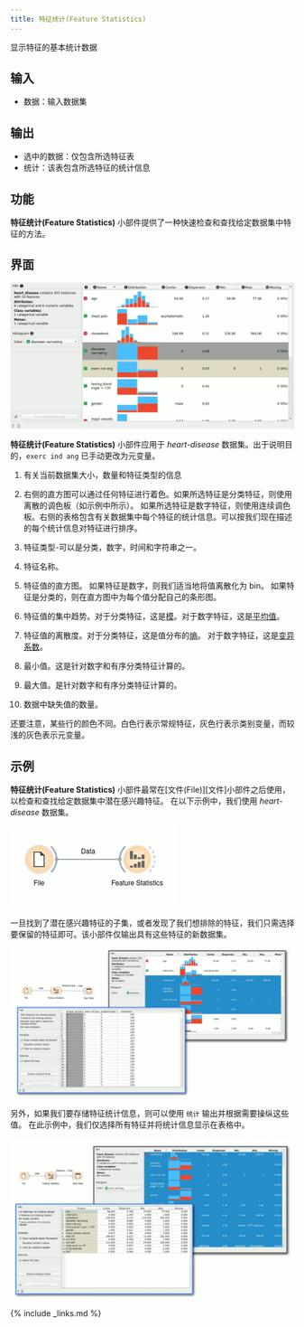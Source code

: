 ```yaml
---
title: 特征统计(Feature Statistics)
---
```


显示特征的基本统计数据

## 输入
- 数据：输入数据集

## 输出
- 选中的数据：仅包含所选特征表
- 统计：该表包含所选特征的统计信息    

## 功能
**特征统计(Feature Statistics)** 小部件提供了一种快速检查和查找给定数据集中特征的方法。

## 界面
![](/assets/images/data/feature_statistics-stamped.png.webp)

**特征统计(Feature Statistics)** 小部件应用于 *heart-disease* 数据集。出于说明目的，`exerc ind ang` 已手动更改为元变量。

1. 有关当前数据集大小，数量和特征类型的信息
2. 右侧的直方图可以通过任何特征进行着色。如果所选特征是分类特征，则使用离散的调色板（如示例中所示）。 如果所选特征是数字特征，则使用连续调色板。右侧的表格包含有关数据集中每个特征的统计信息。可以按我们现在描述的每个统计信息对特征进行排序。
3. 特征类型-可以是分类，数字，时间和字符串之一。
4. 特征名称。

5. 特征值的直方图。 如果特征是数字，则我们适当地将值离散化为 bin。 如果特征是分类的，则在直方图中为每个值分配自己的条形图。
6. 特征值的集中趋势。对于分类特征，这是[模](https://en.wikipedia.org/wiki/Mode_(statistics))。对于数字特征，这是[平均值](https://en.wikipedia.org/wiki/Mean)。
7. 特征值的离散度。对于分类特征，这是值分布的[熵](https://en.wikipedia.org/wiki/Entropy_(information_theory))。 对于数字特征，这是[变异系数](https://en.wikipedia.org/wiki/Coefficient_of_variation)。
8. 最小值。这是针对数字和有序分类特征计算的。
9. 最大值。是针对数字和有序分类特征计算的。
10. 数据中缺失值的数量。

还要注意，某些行的颜色不同。白色行表示常规特征，灰色行表示类别变量，而较浅的灰色表示元变量。

## 示例

**特征统计(Feature Statistics)** 小部件最常在[文件(File)][文件]小部件之后使用，以检查和查找给定数据集中潜在感兴趣特征。 在以下示例中，我们使用 *heart-disease* 数据集。


![](/assets/images/data/feature_statistics_workflow.png.webp)

一旦找到了潜在感兴趣特征的子集，或者发现了我们想排除的特征，我们只需选择要保留的特征即可。该小部件仅输出具有这些特征的新数据集。

![](/assets/images/data/feature_statistics_example1.png.webp)

另外，如果我们要存储特征统计信息，则可以使用 `统计` 输出并根据需要操纵这些值。 在此示例中，我们仅选择所有特征并将统计信息显示在表格中。

![](/assets/images/data/feature_statistics_example2.png.webp)

{% include _links.md %}
